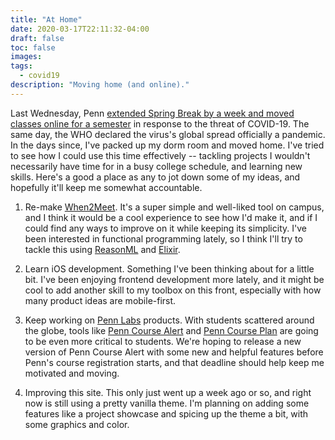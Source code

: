 ```yaml
---
title: "At Home"
date: 2020-03-17T22:11:32-04:00
draft: false
toc: false
images:
tags:
  - covid19
description: "Moving home (and online)."
---
```


Last Wednesday, Penn [extended Spring Break by a week and moved classes
online for a semester][1] in response to the threat of COVID-19.
The same day, the WHO declared the virus's global spread officially a
pandemic. In the days since, I've packed up my dorm room and moved home.
I've tried
to see how I could use this time effectively -- tackling projects I wouldn't
necessarily have time for in a busy college schedule, and learning new
skills. Here's a good a place as any to jot down some of my ideas, and
hopefully it'll keep me somewhat accountable.

1. Re-make [When2Meet](https://when2meet.com). It's a super simple and well-liked
   tool on campus, and I think it would be a cool experience to see how I'd
   make it, and if I could find any ways to improve on it while keeping its
   simplicity. I've been interested in functional programming lately, so I
   think I'll try to tackle this using [ReasonML][2] and [Elixir][3].

2. Learn iOS development. Something I've been thinking about for a little
   bit. I've been enjoying frontend development more lately, and it might
   be cool to add another skill to my toolbox on this front, especially
   with how many product ideas are mobile-first.

3. Keep working on [Penn Labs](https://pennlabs.org) products. With students
   scattered around the globe, tools like [Penn Course
   Alert](https://penncoursealert.com) and [Penn Course Plan](https://penncourseplan.com) are
   going to be even more critical to students. We're hoping to release a new
   version of Penn Course Alert with some new and helpful features before
   Penn's course registration starts, and that deadline should help keep me
   motivated and moving.

4. Improving this site. This only just went up a week ago or so, and right
   now is still using a pretty vanilla theme. I'm planning on adding some
   features like a project showcase and spicing up the theme a bit, with some
   graphics and color.

[1]: https://www.thedp.com/article/2020/03/penn-coronavirus-online-classes-spring-semester
[2]: https://reasonml.github.io/
[3]: https://elixir-lang.org/
